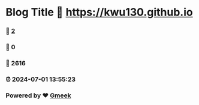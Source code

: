 # Blog Title :link: https://kwu130.github.io 
### :page_facing_up: [2](https://kwu130.github.io/tag.html) 
### :speech_balloon: 0 
### :hibiscus: 2616 
### :alarm_clock: 2024-07-01 13:55:23 
### Powered by :heart: [Gmeek](https://github.com/Meekdai/Gmeek)
